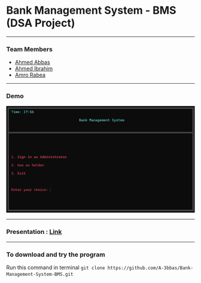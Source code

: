 # Bank Management System - BMS (DSA Project)

---

### Team Members

- [Ahmed Abbas](https://github.com/A-3bbas)
- [Ahmed Ibrahim](https://github.com/jAmikA78)
- [Amro Rabea](https://github.com/amrorabea)

---
### Demo

![](./demo.png)

---

### Presentation : [Link](https://bit.ly/BMS_Project)

---

### To download and try the program 
Run this command in terminal `git clone https://github.com/A-3bbas/Bank-Management-System-BMS.git`
